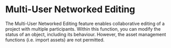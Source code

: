 # Multi-User Networked Editing

The Multi-User Networked Editing feature enables collaborative editing of a project with multiple participants. Within this function, you can modify the status of an object, including its behaviour. However, the asset management functions (i.e. import assets) are not permitted.